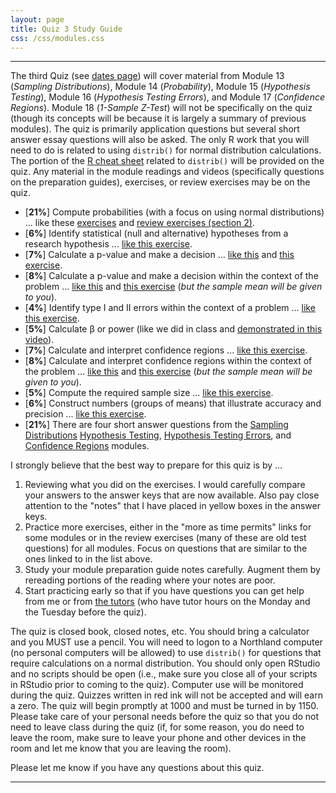 ```yaml
---
layout: page
title: Quiz 3 Study Guide
css: /css/modules.css
---
```


----

The third Quiz (see [dates page](../Dates-Current)) will cover material from Module 13 (*Sampling Distributions*), Module 14 (*Probability*), Module 15 (*Hypothesis Testing*), Module 16 (*Hypothesis Testing Errors*), and Module 17 (*Confidence Regions*). Module 18 (*1-Sample Z-Test*) will not be specifically on the quiz (though its concepts will be because it is largely a summary of previous modules). The quiz is primarily application questions but several short answer essay questions will also be asked. The only R  work that you will need to do is related to using `distrib()` for normal distribution calculations. The portion of the [R cheat sheet](../MTH107-Rcheatsheet.pdf) related to `distrib()` will be provided on the quiz. Any material in the module readings and videos (specifically questions on the preparation guides), exercises, or review exercises may be on the quiz.

* [**21%**] Compute probabilities (with a focus on using normal distributions) ... like these [exercises](../../modules/CE/Probability_CE1.html) and [review exercises (section 2)](../../modules/RE/Probability_RevEx.html).
* [**6%**] Identify statistical (null and alternative) hypotheses from a research hypothesis ... [like this exercise](../../modules/CE/HypTesting_CE.html#identifying-hypotheses).
* [**7%**] Calculate a p-value and make a decision ... [like this](../../modules/CE/HypTesting_CE.html#p-value-calculations-and-decisions-i) and [this exercise](../../modules/CE/HypTesting_CE.html#p-value-calculations-and-decisions-ii).
* [**8%**] Calculate a p-value and make a decision within the context of the problem ... [like this](../../modules/CE/HypTesting_CE.html#body-temperature) and [this exercise](../../modules/CE/HypTesting_CE.html#beetle-size) (*but the sample mean will be given to you*).
* [**4%**] Identify type I and II errors within the context of a problem ... [like this exercise](../../modules/CE/HypTestingErrs_CE.html#identifying-type-i-and-ii-errors).
* [**5%**] Calculate &beta; or power (like we did in class and [demonstrated in this video](https://www.youtube.com/watch?v=BJZpx7Mdde4)).
* [**7%**] Calculate and interpret confidence regions ... [like this exercise](../../modules/CE/ConfRegions_CE1.html#confidence-region-calculations).
* [**8%**] Calculate and interpret confidence regions within the context of the problem ... [like this](../../modules/CE/ConfRegions_CE1.html#body-temperature) and [this exercise](../../modules/CE/ConfRegions_CE1.html#beetle-size) (*but the sample mean will be given to you*).
* [**5%**] Compute the required sample size ... [like this exercise](../../modules/CE/ConfRegions_CE1.html#internet-usage).
* [**6%**] Construct numbers (groups of means) that illustrate accuracy and precision ... [like this exercise](../../modules/CE/SamplingDist_CE3.html#accuracy-and-precision).
* [**21%**] There are four short answer questions from the [Sampling Distributions](../../modules/SamplingDist) [Hypothesis Testing](../../modules/HypTesting), [Hypothesis Testing Errors](../../modules/HypTestingErrs), and [Confidence Regions](../../modules/ConfRegions) modules.

I strongly believe that the best way to prepare for this quiz is by ...

1. Reviewing what you did on the exercises. I would carefully compare your answers to the answer keys that are now available. Also pay close attention to the "notes" that I have placed in yellow boxes in the answer keys.
1. Practice more exercises, either in the "more as time permits" links for some modules or in the review exercises (many of these are old test questions) for all modules. Focus on questions that are similar to the ones linked to in the list above.
1. Study your module preparation guide notes carefully. Augment them by rereading portions of the reading where your notes are poor.
1. Start practicing early so that if you have questions you can get help from me or from [the tutors](../Syllabus-Current.html#tutors) (who have tutor hours on the Monday and the Tuesday before the quiz).

The quiz is closed book, closed notes, etc. You should bring a calculator and you MUST use a pencil. You will need to logon to a Northland computer (no personal computers will be allowed) to use `distrib()` for questions that require calculations on a normal distribution. You should only open RStudio and no scripts should be open (i.e., make sure you close all of your scripts in RStudio prior to coming to the quiz). Computer use will be monitored during the quiz. Quizzes written in red ink will not be accepted and will earn a zero. The quiz will begin promptly at 1000 and must be turned in by 1150. Please take care of your personal needs before the quiz so that you do not need to leave class during the quiz (if, for some reason, you do need to leave the room, make sure to leave your phone and other devices in the room and let me know that you are leaving the room).

Please let me know if you have any questions about this quiz.

----
